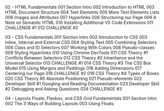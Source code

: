 02 - HTML Fundamentals
001 Section Intro
002 Introduction to HTML
003 HTML Document Structure
004 Text Elements
005 More Text Elements Lists
006 Images and Attributes
007 Hyperlinks
008 Structuring our Page
009 A Note on Semantic HTML
010 Installing Additional VS Code Extensions
011 CHALLENGE #1
012 CHALLENGE #2

03 - CSS Fundamentals
001 Section Intro
002 Introduction to CSS
003 Inline, Internal and External CSS
004 Styling Text
005 Combining Selectors
006 Class and ID Selectors
007 Working With Colors
008 Pseudo-classes
009 Styling Hyperlinks
010 Using Chrome DevTools
011 CSS Theory #1 Conflicts Between Selectors
012 CSS Theory #2 Inheritance and the Universal Selector
013 CHALLENGE #1
014 CSS Theory #3 The CSS Box Model
015 Using Margins and Paddings
016 Adding Dimensions
017 Centering our Page
018 CHALLENGE #2
019 CSS Theory #4 Types of Boxes
020 CSS Theory #5 Absolute Positioning
021 Pseudo-elements
022 Developer Skill #1 Googling and Reading Documentation
023 Developer Skill #2 Debugging and Asking Questions
024 CHALLENGE #3

04 - Layouts Floats, Flexbox, and CSS Grid Fundamentals
001 Section Intro
002 The 3 Ways of Building Layouts
003 Using Floats